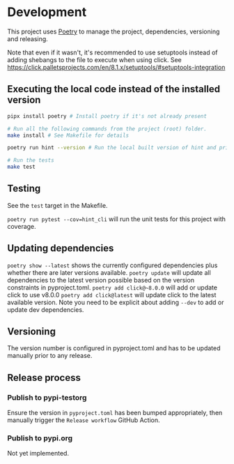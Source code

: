 # Development

This project uses [Poetry](https://python-poetry.org/) to manage the project, dependencies, versioning and releasing.

Note that even if it wasn't, it's recommended to use setuptools instead of adding shebangs to the file to execute when using click. See https://click.palletsprojects.com/en/8.1.x/setuptools/#setuptools-integration

## Executing the local code instead of the installed version

```bash
pipx install poetry # Install poetry if it's not already present

# Run all the following commands from the project (root) folder.
make install # See Makefile for details

poetry run hint --version # Run the local built version of hint and print the version. Useful to confirm you are running the code and not the version installed onto your development machine.

# Run the tests
make test
```

## Testing

See the `test` target in the Makefile.

`poetry run pytest --cov=hint_cli` will run the unit tests for this project with coverage.

## Updating dependencies

`poetry show --latest` shows the currently configured dependencies plus whether there are later versions available.
`poetry update` will update all dependencies to the latest version possible based on the version constraints in pyproject.toml.
`poetry add click@~8.0.0` will add or update click to use v8.0.0
`poetry add click@latest` will update click to the latest available version. Note you need to be explicit about adding `--dev` to add or update dev dependencies.

## Versioning

The version number is configured in pyproject.toml and has to be updated manually prior to any release.

## Release process

### Publish to pypi-testorg

Ensure the version in `pyproject.toml` has been bumped appropriately, then manually trigger the `Release workflow` GitHub Action.

### Publish to pypi.org

Not yet implemented.
